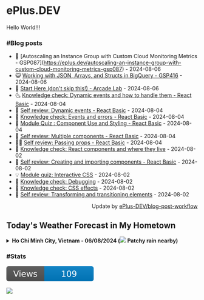 # ePlus.DEV

Hello World!!!

### #Blog posts

- 🧰 [Autoscaling an Instance Group with Custom Cloud Monitoring Metrics - GSP087\](https://eplus.dev/autoscaling-an-instance-group-with-custom-cloud-monitoring-metrics-gsp087) - 2024-08-06 
- 😺 [Working with JSON, Arrays, and Structs in BigQuery - GSP416](https://eplus.dev/working-with-json-arrays-and-structs-in-bigquery-gsp416) - 2024-08-06 
- 🗽 [Start Here &lpar;don&#39;t skip this!&rpar; - Arcade Lab](https://eplus.dev/start-here-dont-skip-this-arcade-lab) - 2024-08-06 
- 🌜 [Knowledge check: Dynamic events and how to handle them - React Basic](https://eplus.dev/knowledge-check-dynamic-events-and-how-to-handle-them-react-basic) - 2024-08-04 
- 📝 [Self review: Dynamic events - React Basic](https://eplus.dev/self-review-dynamic-events-react-basic) - 2024-08-04 
- 🚀 [Knowledge check: Events and errors - React Basic](https://eplus.dev/knowledge-check-events-and-errors-react-basic) - 2024-08-04 
- 💼 [Module Quiz : Component Use and Styling - React Basic](https://eplus.dev/module-quiz-component-use-and-styling-react-basic) - 2024-08-04 
- 🦣 [Self review: Multiple components - React Basic](https://eplus.dev/self-review-multiple-components-react-basic) - 2024-08-04 
- 👨‍🏫 [Self review: Passing props - React Basic](https://eplus.dev/self-review-passing-props-react-basic) - 2024-08-04 
- 🔭 [Knowledge check: React components and where they live](https://eplus.dev/knowledge-check-react-components-and-where-they-live) - 2024-08-02 
- 🤡 [Self review: Creating and importing components - React Basic](https://eplus.dev/self-review-creating-and-importing-components-react-basic) - 2024-08-02 
- 💡 [Module quiz: Interactive CSS](https://eplus.dev/module-quiz-interactive-css) - 2024-08-02 
- 🦣 [Knowledge check: Debugging](https://eplus.dev/knowledge-check-debugging) - 2024-08-02 
- 💪 [Knowledge check: CSS effects](https://eplus.dev/knowledge-check-css-effects) - 2024-08-02 
- 🤡 [Self review: Transforming and transitioning elements](https://eplus.dev/self-review-transforming-and-transitioning-elements) - 2024-08-02 


<div align="right">
    Update by <a target="_blank" href="https://github.com/ePlus-DEV/blog-post-workflow">ePlus-DEV/blog-post-workflow</a>
</div>


## Today's Weather Forecast in My Hometown



<details>
    <summary><b>Ho Chi Minh City, Vietnam - 06/08/2024 (<img src="https://cdn.weatherapi.com/weather/64x64/day/176.png" width="25" /> Patchy rain nearby)</b>
    </summary>

    
<table>
    <tr>
        <th>Hour</th>
        <td>00:00</td><td>01:00</td><td>02:00</td><td>03:00</td><td>04:00</td><td>05:00</td><td>06:00</td><td>07:00</td><td>08:00</td><td>09:00</td><td>10:00</td><td>11:00</td><td>12:00</td><td>13:00</td><td>14:00</td><td>15:00</td><td>16:00</td><td>17:00</td><td>18:00</td><td>19:00</td><td>20:00</td><td>21:00</td><td>22:00</td><td>23:00</td>
    </tr>
    <tr>
        <th>Weather</th>
        <td><img src="https://cdn.weatherapi.com/weather/64x64/night/113.png"></img></td><td><img src="https://cdn.weatherapi.com/weather/64x64/night/113.png"></img></td><td><img src="https://cdn.weatherapi.com/weather/64x64/night/116.png"></img></td><td><img src="https://cdn.weatherapi.com/weather/64x64/night/113.png"></img></td><td><img src="https://cdn.weatherapi.com/weather/64x64/night/113.png"></img></td><td><img src="https://cdn.weatherapi.com/weather/64x64/night/113.png"></img></td><td><img src="https://cdn.weatherapi.com/weather/64x64/day/113.png"></img></td><td><img src="https://cdn.weatherapi.com/weather/64x64/day/113.png"></img></td><td><img src="https://cdn.weatherapi.com/weather/64x64/day/113.png"></img></td><td><img src="https://cdn.weatherapi.com/weather/64x64/day/116.png"></img></td><td><img src="https://cdn.weatherapi.com/weather/64x64/day/119.png"></img></td><td><img src="https://cdn.weatherapi.com/weather/64x64/day/263.png"></img></td><td><img src="https://cdn.weatherapi.com/weather/64x64/day/353.png"></img></td><td><img src="https://cdn.weatherapi.com/weather/64x64/day/353.png"></img></td><td><img src="https://cdn.weatherapi.com/weather/64x64/day/176.png"></img></td><td><img src="https://cdn.weatherapi.com/weather/64x64/day/263.png"></img></td><td><img src="https://cdn.weatherapi.com/weather/64x64/day/176.png"></img></td><td><img src="https://cdn.weatherapi.com/weather/64x64/day/353.png"></img></td><td><img src="https://cdn.weatherapi.com/weather/64x64/day/353.png"></img></td><td><img src="https://cdn.weatherapi.com/weather/64x64/night/176.png"></img></td><td><img src="https://cdn.weatherapi.com/weather/64x64/night/119.png"></img></td><td><img src="https://cdn.weatherapi.com/weather/64x64/night/122.png"></img></td><td><img src="https://cdn.weatherapi.com/weather/64x64/night/116.png"></img></td><td><img src="https://cdn.weatherapi.com/weather/64x64/night/116.png"></img></td>
    </tr>
    <tr>
        <th>Condition</th>
        <td width="200px">Clear </td><td width="200px">Clear </td><td width="200px">Partly Cloudy </td><td width="200px">Clear </td><td width="200px">Clear </td><td width="200px">Clear </td><td width="200px">Sunny</td><td width="200px">Sunny</td><td width="200px">Sunny</td><td width="200px">Partly Cloudy </td><td width="200px">Cloudy </td><td width="200px">Patchy light drizzle</td><td width="200px">Light rain shower</td><td width="200px">Light rain shower</td><td width="200px">Patchy rain nearby</td><td width="200px">Patchy light drizzle</td><td width="200px">Patchy rain nearby</td><td width="200px">Light rain shower</td><td width="200px">Light rain shower</td><td width="200px">Patchy rain nearby</td><td width="200px">Cloudy </td><td width="200px">Overcast </td><td width="200px">Partly Cloudy </td><td width="200px">Partly Cloudy </td>
    </tr>
    <tr>
        <th>Temperature</th>
        <td>26.1 °C</td><td>25.8 °C</td><td>25.7 °C</td><td>25.5 °C</td><td>25.3 °C</td><td>25.1 °C</td><td>25.1 °C</td><td>26.2 °C</td><td>27.9 °C</td><td>29.6 °C</td><td>31.1 °C</td><td>32.3 °C</td><td>32.7 °C</td><td>33 °C</td><td>32.5 °C</td><td>31.2 °C</td><td>30.8 °C</td><td>30.2 °C</td><td>28.9 °C</td><td>27.9 °C</td><td>27.6 °C</td><td>27.2 °C</td><td>26.9 °C</td><td>26.7 °C</td>
    </tr>
    <tr>
        <th>Wind</th>
        <td>9.4 kph</td><td>8.3 kph</td><td>7.2 kph</td><td>7.2 kph</td><td>6.1 kph</td><td>5.8 kph</td><td>6.5 kph</td><td>9.7 kph</td><td>12.2 kph</td><td>11.5 kph</td><td>12.2 kph</td><td>12.2 kph</td><td>13.3 kph</td><td>12.6 kph</td><td>11.5 kph</td><td>9.7 kph</td><td>11.2 kph</td><td>13 kph</td><td>11.9 kph</td><td>11.9 kph</td><td>10.8 kph</td><td>11.9 kph</td><td>12.2 kph</td><td>11.5 kph</td>
    </tr>
</table>


<div align="right">
    Updated at: 2024-08-06T06:23:41Z - by <a target="_blank"
        href="https://github.com/ePlus-DEV/weather-forecast">ePlus-DEV/weather-forecast</a>
</div>
</details>


### #Stats

[![Image of counter](https://github.com/ePlus-DEV/view-counter/blob/main/svg/685088620/badge.svg)](https://github.com/ePlus-DEV/view-counter/blob/main/readme/685088620/week.md)

![](https://komarev.com/ghpvc/?username=ePlus-DEV&style=for-the-badge)
